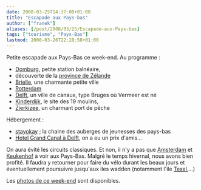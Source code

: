 ```yaml
---
date: 2008-03-25T14:37:00+01:00
title: "Escapade aux Pays-bas"
author: ["franek"]
aliases: [/post/2008/03/25/Escapade-aux-Pays-bas]
tags: ["tourisme", "Pays-Bas"]
lastmod: 2008-03-26T22:28:58+01:00
---
```

Petite escapade aux Pays-Bas ce week-end. Au programme :

- [Domburg](http://fr.wikipedia.org/wiki/Domburg), petite station balnéaire,
- découverte de la [province de Zélande](http://fr.wikipedia.org/wiki/Z%C3%A9lande)
- [Brielle](http://fr.wikipedia.org/wiki/Brielle), une charmante petite ville
- [Rotterdam](http://fr.wikipedia.org/wiki/Rotterdam)
- [Delft](http://fr.wikipedia.org/wiki/Delft), un ville de canaux, type Bruges où Vermeer est né
- [Kinderdijk](http://fr.wikipedia.org/wiki/Kinderdijk), le site des 19 moulins,
- [Zierkizee](http://fr.wikipedia.org/wiki/Zierikzee), un charmant port de pêche

Hébergement :

- [stayokay](http://www.stayokay.com/) ; la chaine des auberges de jeunesses des pays-bas
- [Hotel Grand Canal à Delft](http://www.grandcanal.nl/), on a eu un prix d'amis...

On aura évité les circuits classiques. Et non, il n'y a pas que [Amsterdam](http://fr.wikipedia.org/wiki/Amsterdam) et [Keukenhof](http://fr.wikipedia.org/wiki/Keukenhof) à voir aux Pays-Bas. Malgré le temps hivernal, nous avons bien profité. Il faudra y retourner pour faire du vélo durant les beaux jours et éventuellement poursuivre jusqu'aux iles wadden (notamment l'ile [Texel](http://fr.wikipedia.org/wiki/Texel_(Pays-Bas)),...)

Les [photos de ce week-end](https://franek.chicour.net/gallery/main.php/v/tourisme/) sont disponibles.
